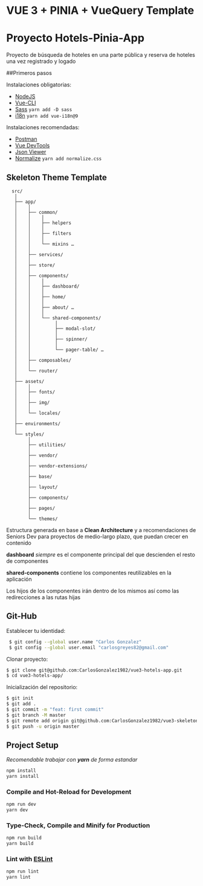 # VUE 3 + PINIA + VueQuery Template

# Proyecto Hotels-Pinia-App

Proyecto de búsqueda de hoteles en una parte pública y reserva de hoteles una vez registrado y logado


##Primeros pasos

Instalaciones obligatorias:

* [NodeJS](https://nodejs.org/es/)
* [Vue-CLI](https://cli.vuejs.org/guide/installation.html)
* [Sass](https://sass-lang.com/install)
`yarn add -D sass`
* [i18n](https://vue-i18n.intlify.dev/)
`yarn add vue-i18n@9`

Instalaciones recomendadas:

* [Postman](https://www.postman.com/downloads/)
* [Vue DevTools](https://chrome.google.com/webstore/detail/vuejs-devtools/nhdogjmejiglipccpnnnanhbledajbpd?hl=en) 
* [Json Viewer](https://chrome.google.com/webstore/detail/json-viewer-pro/eifflpmocdbdmepbjaopkkhbfmdgijcc) 
* [Normalize](https://necolas.github.io/normalize.css/)
`yarn add normalize.css`


## Skeleton Theme Template

```text
  src/
   │
   ├── app/
   │	│
   │	├── common/
   │	│    │   
   │	│    ├── helpers
   │	│    │
   │	│    ├── filters
   │	│    │
   │	│    └── mixins …
   │	│	
   │	├── services/
   │	│	
   │	├── store/
   │	│
   │	├── components/
   │	│    │
   │	│    ├── dashboard/
   │	│    │
   │	│    ├── home/
   │	│    │
   │    │    ├── about/ …
   │    │    │
   │	│    └── shared-components/
   │	│         │
   │	│         ├── modal-slot/
   │	│         │
   │	│         ├── spinner/
   │	│         │
   │	│         └── pager-table/ …
   │	│
   │	├── composables/
   │	│
   │	└── router/
   │
   ├── assets/
   │    │
   │    ├── fonts/
   │    │
   │    ├── img/
   │    │
   │    └── locales/
   │	   
   ├── environments/
   │	
   └── styles/
        │    
        ├── utilities/
        │
        ├── vendor/
        │
        ├── vendor-extensions/
        │
        ├── base/
        │
        ├── layout/
        │
        ├── components/
        │
        ├── pages/
        │
        └── themes/
```

Estructura generada en base a **Clean Architecture** y a recomendaciones de Seniors Dev para proyectos de medio-largo plazo, que puedan crecer en contenido

**dashboard** _siempre_ es el componente principal del que descienden el resto de componentes

**shared-components** contiene los componentes reutilizables en la aplicación

Los hijos de los componentes irán dentro de los mismos así como las redirecciones a las rutas hijas


## Git-Hub

Establecer tu identidad:

```bash
 $ git config --global user.name "Carlos Gonzalez"
 $ git config --global user.email "carlosgreyes82@gmail.com"
 ```

Clonar proyecto:

 ```bash
 $ git clone git@github.com:CarlosGonzalez1982/vue3-hotels-app.git
 $ cd vue3-hotels-app/
 ```

Inicialización del repositorio:

 ```bash
 $ git init
 $ git add .
 $ git commit -m "feat: first commit"
 $ git branch -M master
 $ git remote add origin git@github.com:CarlosGonzalez1982/vue3-skeleton.git
 $ git push -u origin master
 ```


## Project Setup

_Recomendable trabajar con **yarn** de forma estandar_

```sh
npm install
yarn install
```

### Compile and Hot-Reload for Development

```sh
npm run dev
yarn dev
```

### Type-Check, Compile and Minify for Production

```sh
npm run build
yarn build
```

### Lint with [ESLint](https://eslint.org/)

```sh
npm run lint
yarn lint
```
